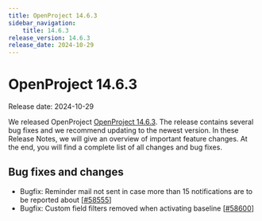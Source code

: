```yaml
---
title: OpenProject 14.6.3
sidebar_navigation:
    title: 14.6.3
release_version: 14.6.3
release_date: 2024-10-29
---
```


# OpenProject 14.6.3

Release date: 2024-10-29

We released OpenProject [OpenProject 14.6.3](https://community.openproject.org/versions/2140).
The release contains several bug fixes and we recommend updating to the newest version.
In these Release Notes, we will give an overview of important feature changes.
At the end, you will find a complete list of all changes and bug fixes.

<!--more-->

## Bug fixes and changes

<!-- Warning: Anything within the below lines will be automatically removed by the release script -->
<!-- BEGIN AUTOMATED SECTION -->

- Bugfix: Reminder mail not sent in case more than 15 notifications are to be reported about \[[#58555](https://community.openproject.org/wp/58555)\]
- Bugfix: Custom field filters removed when activating baseline \[[#58600](https://community.openproject.org/wp/58600)\]

<!-- END AUTOMATED SECTION -->
<!-- Warning: Anything above this line will be automatically removed by the release script -->
